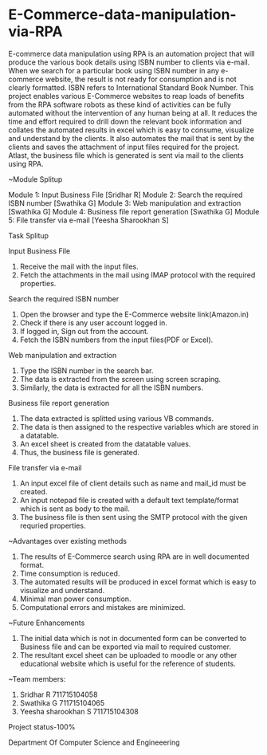 # E-Commerce-data-manipulation-via-RPA
E-commerce data manipulation using RPA is an automation project that will produce the various book details using ISBN number to clients via e-mail. When we search for a particular book using ISBN number in any e-commerce website, the result is not ready for consumption and is not clearly formatted. ISBN refers to International Standard Book Number. 
           This project enables various E-Commerce websites to reap loads of benefits from the RPA software robots as these kind of activities can be fully automated without the intervention of any human being at all.  It reduces the time and effort required to drill down the relevant book information and collates the automated results in excel which is easy to consume, visualize and understand by the clients. It also automates the mail that is sent by the clients and saves the attachment of input files required for the project. Atlast, the business file which is generated is sent via mail to the clients using RPA. 


~Module Splitup

Module 1: Input Business File                [Sridhar R]
Module 2: Search the required ISBN number    [Swathika G]
Module 3: Web manipulation and extraction    [Swathika G]
Module 4: Business file report generation    [Swathika G]
Module 5: File transfer via e-mail           [Yeesha Sharookhan S] 

Task Splitup

Input Business File

1) Receive the mail with the input files.
2) Fetch the attachments in the mail using IMAP protocol with the required properties.
     
Search the required ISBN number

1) Open the browser and type the E-Commerce website link(Amazon.in)
2) Check if there is any user account logged in.
3) If logged in, Sign out from the account.
4) Fetch the ISBN numbers from the input files(PDF or Excel).


Web manipulation and extraction

1) Type the ISBN number in the search bar.
2) The data is extracted from the screen using screen scraping.
3) Similarly, the data is extracted for all the ISBN numbers.

Business file report generation 

1) The data extracted is splitted using various VB commands.
2) The data is then assigned to the respective variables which are stored in a datatable.
3) An excel sheet is created from the datatable values.
4) Thus, the business file is generated.

File transfer via e-mail

1) An input excel file of client details such as name and mail_id must be created.
2) An input notepad file is created with a default text template/format  which is sent as body to the mail.
3) The business file is then sent using the SMTP protocol with the given requried properties.

~Advantages over existing methods

1) The results of  E-Commerce search using RPA are in well documented format. 
2) Time consumption is reduced.
3) The automated results will be produced in excel format which is easy to visualize and understand.
4) Minimal man power consumption. 
5) Computational errors and mistakes are minimized. 

~Future Enhancements

1) The initial data which is not in documented form can be converted to Business file and can be exported via mail to required customer.
2) The resultant excel sheet can be uploaded to moodle or any other educational website which is useful for the reference of students.

~Team members: 
1) Sridhar R                711715104058
2) Swathika G               711715104065
3) Yeesha sharookhan S      711715104308

Project status-100%

Department Of Computer Science and Engineeering
